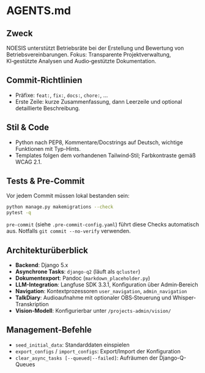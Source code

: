 # AGENTS.md

## Zweck
NOESIS unterstützt Betriebsräte bei der Erstellung und Bewertung von Betriebsvereinbarungen. Fokus: Transparente Projektverwaltung, KI‑gestützte Analysen und Audio‑gestützte Dokumentation.

## Commit-Richtlinien
- Präfixe: `feat:`, `fix:`, `docs:`, `chore:`, …
- Erste Zeile: kurze Zusammenfassung, dann Leerzeile und optional detaillierte Beschreibung.

## Stil & Code
- Python nach PEP8, Kommentare/Docstrings auf Deutsch, wichtige Funktionen mit Typ-Hints.
- Templates folgen dem vorhandenen Tailwind‑Stil; Farbkontraste gemäß WCAG 2.1.

## Tests & Pre-Commit
Vor jedem Commit müssen lokal bestanden sein:
```bash
python manage.py makemigrations --check
pytest -q
```

`pre-commit` (siehe `.pre-commit-config.yaml`) führt diese Checks automatisch aus. Notfalls `git commit --no-verify` verwenden.

## Architekturüberblick

* **Backend**: Django 5.x
* **Asynchrone Tasks**: `django-q2` (läuft als `qcluster`)
* **Dokumentexport**: Pandoc (`markdown_placeholder.py`)
* **LLM-Integration**: Langfuse SDK 3.3.1, Konfiguration über Admin‐Bereich
* **Navigation**: Kontextprozessoren `user_navigation`, `admin_navigation`
* **TalkDiary**: Audioaufnahme mit optionaler OBS‑Steuerung und Whisper-Transkription
* **Vision-Modell**: Konfigurierbar unter `/projects-admin/vision/`

## Management-Befehle

* `seed_initial_data`: Standarddaten einspielen
* `export_configs` / `import_configs`: Export/Import der Konfiguration
* `clear_async_tasks [--queued|--failed]`: Aufräumen der Django-Q-Queues

